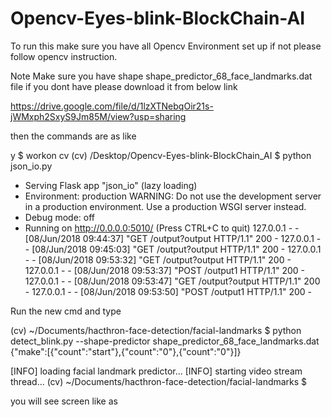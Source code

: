 # Opencv-Eyes-blink-BlockChain-AI

To run this make sure you have all Opencv Environment set up if not please follow opencv instruction.

Note Make sure you have shape shape_predictor_68_face_landmarks.dat file if you dont have please download it from below link

https://drive.google.com/file/d/1lzXTNebqOir21s-jWMxph2SxyS9Jm85M/view?usp=sharing

then the commands are as like 

y $ workon cv
(cv) /Desktop/Opencv-Eyes-blink-BlockChain_AI $ python json_io.py 
 * Serving Flask app "json_io" (lazy loading)
 * Environment: production
   WARNING: Do not use the development server in a production environment.
   Use a production WSGI server instead.
 * Debug mode: off
 * Running on http://0.0.0.0:5010/ (Press CTRL+C to quit)
127.0.0.1 - - [08/Jun/2018 09:44:37] "GET /output?output HTTP/1.1" 200 -
127.0.0.1 - - [08/Jun/2018 09:45:03] "GET /output?output HTTP/1.1" 200 -
127.0.0.1 - - [08/Jun/2018 09:53:32] "GET /output?output HTTP/1.1" 200 -
127.0.0.1 - - [08/Jun/2018 09:53:37] "POST /output1 HTTP/1.1" 200 -
127.0.0.1 - - [08/Jun/2018 09:53:47] "GET /output?output HTTP/1.1" 200 -
127.0.0.1 - - [08/Jun/2018 09:53:50] "POST /output1 HTTP/1.1" 200 -


Run the new cmd and type 

(cv)  ~/Documents/hacthron-face-detection/facial-landmarks $ python detect_blink.py --shape-predictor shape_predictor_68_face_landmarks.dat 
{"make":[{"count":"start"},{"count":"0"},{"count":"0"}]}

[INFO] loading facial landmark predictor...
[INFO] starting video stream thread...
(cv)  ~/Documents/hacthron-face-detection/facial-landmarks $ 


you will see screen like as 



